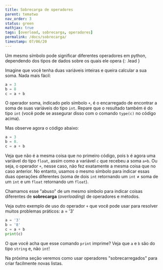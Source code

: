 ```yaml
---
title: Sobrecarga de operadores
parent: tematwo
nav_order: 3
status: green
mathjax: true
tags: [overload, sobrecarga, operadores]
permalink: /docs/sobrecarga/
timestamp: 07/06/20
---
```


Um mesmo símbolo pode significar diferentes operadores em python, dependendo dos tipos de dados sobre os quais ele opera
{: .lead }

Imagine que você tenha duas variáveis inteiras e queira calcular a sua soma. Nada mais fácil:
```python
a = 3
b = 8
c = a + b
```
O operador soma, indicado pelo símbolo `+`, é o encarregado de encontrar a soma de suas variáveis do tipo `int`. Repare que o resultado também é do tipo `int` (você pode se assegurar disso com o comando `type(c)` no código acima).

Mas observe agora o código abaixo: 
```python
a = 3
b = 8.
c = a + b
```
Veja que não é a mesma coisa que no primeiro código, pois `b` é agora uma variável do tipo `float`, assim como a variável `c` que recebeu a soma `a+b`. Ou seja, o operador `+`, nesse caso, não fez exatamente a mesma coisa que no caso anterior. No entanto, usamos o mesmo símbolo para indicar essas duas operações diferentes (soma de dois `int` retornando um `int` $\neq$ soma de um `int` e um `float` retornando um `float`). 

Chamamos esse "abuso" de um mesmo símbolo para indicar coisas diferentes de **sobrecarga** (*overloading*) de operadores e métodos.

Veja outro exemplo de uso do operador `+` que você pode usar para resolver muitos problemas práticos:
a = '3'
```python
a = '3'
b = '8'
c = a + b
print(c)
```
O que você acha que esse comando `print` imprime? Veja que `a` e `b` são do tipo `string` e, não `int`!

Na próxima seção veremos como usar operadores "sobrecarregados" para criar facilmente novas listas.

